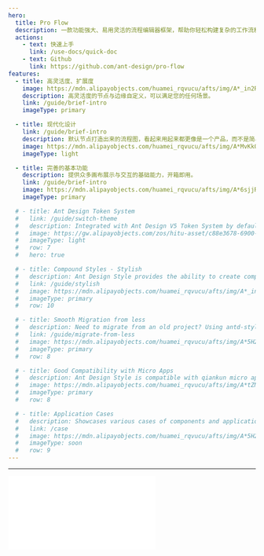 ```yaml
---
hero:
  title: Pro Flow
  description: 一款功能强大、易用灵活的流程编辑器框架，帮助你轻松构建复杂的工作流和流程产品。
  actions:
    - text: 快速上手
      link: /use-docs/quick-doc
    - text: Github
      link: https://github.com/ant-design/pro-flow
features:
  - title: 高灵活度、扩展度
    image: https://mdn.alipayobjects.com/huamei_rqvucu/afts/img/A*_in2RLf5pY8AAAAAAAAAAAAADoN6AQ/original
    description: 高灵活度的节点与边缘自定义，可以满足您的任何场景。
    link: /guide/brief-intro
    imageType: primary

  - title: 现代化设计
    link: /guide/brief-intro
    description: 默认节点打造出来的流程图，看起来用起来都更像是一个产品，而不是简易流程图。
    image: https://mdn.alipayobjects.com/huamei_rqvucu/afts/img/A*MvKkQqXEyfQAAAAAAAAAAAAADoN6AQ/original
    imageType: light

  - title: 完善的基本功能
    description: 提供众多画布展示与交互的基础能力，开箱即用。
    link: /guide/brief-intro
    image: https://mdn.alipayobjects.com/huamei_rqvucu/afts/img/A*6sjjRa7lLhAAAAAAAAAAAAAADoN6AQ/original
    imageType: primary

  # - title: Ant Design Token System
  #   link: /guide/switch-theme
  #   description: Integrated with Ant Design V5 Token System by default, making theme customization easy and flexible token consumption in CSS in JS.
  #   image: https://gw.alipayobjects.com/zos/hitu-asset/c88e3678-6900-4289-8538-31367c2d30f2/hitu-1609235995955-image.png
  #   imageType: light
  #   row: 7
  #   hero: true

  # - title: Compound Styles - Stylish
  #   description: Ant Design Style provides the ability to create compound styles, which we call Stylish. Stylish can organize complex interactive styles by combining multiple atomic tokens, achieving high reusability. Sound familiar? Yes, it is highly consistent with the ideology of tailwindcss, but stylish will have a more explicit design semantics and easier maintenance.
  #   link: /guide/stylish
  #   image: https://mdn.alipayobjects.com/huamei_rqvucu/afts/img/A*_in2RLf5pY8AAAAAAAAAAAAADoN6AQ/original
  #   imageType: primary
  #   row: 10

  # - title: Smooth Migration from less
  #   description: Need to migrate from an old project? Using antd-style can smoothly migrate less in the project to CSS in JS at a lower cost, and provide a better user experience and development experience.
  #   link: /guide/migrate-from-less
  #   image: https://mdn.alipayobjects.com/huamei_rqvucu/afts/img/A*5H2ySLO-X4cAAAAAAAAAAAAADoN6AQ/original
  #   imageType: primary
  #   row: 8

  # - title: Good Compatibility with Micro Apps
  #   description: Ant Design Style is compatible with qiankun micro apps by default (with a slight performance sacrifice). It also provides performance optimization options for scenarios that do not require micro apps.
  #   image: https://mdn.alipayobjects.com/huamei_rqvucu/afts/img/A*tZNeQIUYx_4AAAAAAAAAAAAADoN6AQ/original
  #   imageType: primary
  #   row: 8

  # - title: Application Cases
  #   description: Showcases various cases of components and applications using Ant Design Style, helping developers get started quickly. This documentation is also built using Ant Design Style and can serve as a reference for static site construction.
  #   link: /case
  #   image: https://mdn.alipayobjects.com/huamei_rqvucu/afts/img/A*5H2ySLO-X4cAAAAAAAAAAAAADoN6AQ/original
  #   imageType: soon
  #   row: 9
---
```


---

<embed src="../README.md"></embed>
